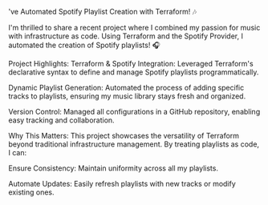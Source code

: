 've Automated Spotify Playlist Creation with Terraform! 🎶

I'm thrilled to share a recent project where I combined my passion for music with infrastructure as code. Using Terraform and the Spotify Provider, I automated the creation of Spotify playlists! 🎧

Project Highlights:
Terraform & Spotify Integration: Leveraged Terraform's declarative syntax to define and manage Spotify playlists programmatically.

Dynamic Playlist Generation: Automated the process of adding specific tracks to playlists, ensuring my music library stays fresh and organized.

Version Control: Managed all configurations in a GitHub repository, enabling easy tracking and collaboration.

Why This Matters:
This project showcases the versatility of Terraform beyond traditional infrastructure management. By treating playlists as code, I can:

Ensure Consistency: Maintain uniformity across all my playlists.

Automate Updates: Easily refresh playlists with new tracks or modify existing ones.
